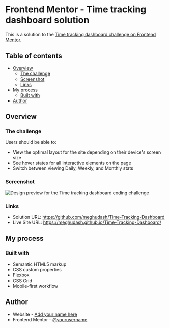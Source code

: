 # Frontend Mentor - Time tracking dashboard solution

This is a solution to the [Time tracking dashboard challenge on Frontend Mentor](https://www.frontendmentor.io/challenges/time-tracking-dashboard-UIQ7167Jw). 

## Table of contents

- [Overview](#overview)
  - [The challenge](#the-challenge)
  - [Screenshot](#screenshot)
  - [Links](#links)
- [My process](#my-process)
  - [Built with](#built-with)
- [Author](#author)


## Overview

### The challenge

Users should be able to:

- View the optimal layout for the site depending on their device's screen size
- See hover states for all interactive elements on the page
- Switch between viewing Daily, Weekly, and Monthly stats

### Screenshot

![Design preview for the Time tracking dashboard coding challenge](./https://github.com/meghudash/Time-Tracking-Dashboard/blob/main/design/screenshot.png)





### Links

- Solution URL: https://github.com/meghudash/Time-Tracking-Dashboard
- Live Site URL: https://meghudash.github.io/Time-Tracking-Dashboard/

## My process

### Built with

- Semantic HTML5 markup
- CSS custom properties
- Flexbox
- CSS Grid
- Mobile-first workflow




## Author

- Website - [Add your name here](https://www.your-site.com)
- Frontend Mentor - [@yourusername](https://www.frontendmentor.io/profile/yourusername)


